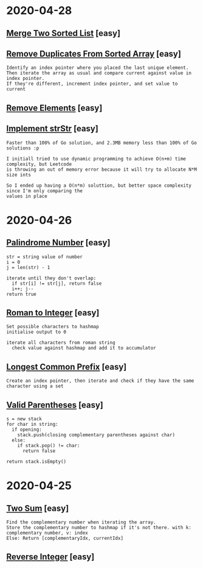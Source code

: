 # 2020-04-28
## [Merge Two Sorted List](https://leetcode.com/problems/merge-two-sorted-lists/submissions/) [easy]

## [Remove Duplicates From Sorted Array](https://leetcode.com/problems/remove-duplicates-from-sorted-array/) [easy]
```
Identify an index pointer where you placed the last unique element.
Then iterate the array as usual and compare current against value in index pointer.
If they're different, increment index pointer, and set value to current
```

## [Remove Elements](https://leetcode.com/problems/remove-element) [easy]

## [Implement strStr](https://leetcode.com/problems/implement-strstr/) [easy]
```
Faster than 100% of Go solution, and 2.3MB memory less than 100% of Go solutions :p

I initiall tried to use dynamic programming to achieve O(n+m) time complexity, but Leetcode
is throwing an out of memory error because it will try to allocate N*M size ints

So I ended up having a O(n*m) soluttion, but better space complexity since I'm only comparing the
values in place
```

# 2020-04-26
## [Palindrome Number](https://leetcode.com/problems/palindrome-number/) [easy]
```
str = string value of number
i = 0
j = len(str) - 1

iterate until they don't overlap:
  if str[i] != str[j], return false
  i++; j--
return true
```

## [Roman to Integer](https://leetcode.com/problems/roman-to-integer/) [easy]
```
Set possible characters to hashmap
initialise output to 0

iterate all characters from roman string
  check value against hashmap and add it to accumulator
```

## [Longest Common Prefix](https://leetcode.com/problems/longest-common-prefix/) [easy]
```
Create an index pointer, then iterate and check if they have the same character using a set
```

## [Valid Parentheses](https://leetcode.com/problems/valid-parentheses/) [easy]
```
s = new stack
for char in string:
  if opening:
    stack.push(closing complementary parentheses against char)
  else:
    if stack.pop() != char:
      return false

return stack.isEmpty()
```

# 2020-04-25
## [Two Sum](https://leetcode.com/problems/two-sum/) [easy]
```
Find the complementary number when iterating the array.
Store the complementary number to hashmap if it's not there. with k: complementary number, v: index
Else: Return [complementaryIdx, currentIdx]
```

## [Reverse Integer](https://leetcode.com/problems/reverse-integer/) [easy]
```
```


